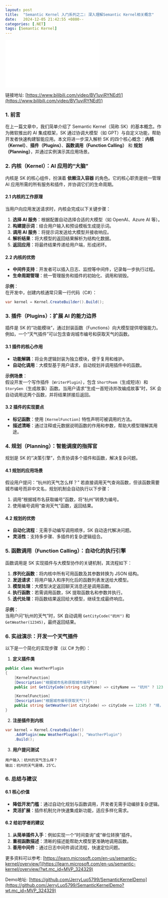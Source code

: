```yaml
---
layout: post
title:  "Semantic Kernel 入门系列之二: 深入理解Semantic Kernel相关概念"
date:   2024-12-05 21:42:55 +0800--
categories: [.NET]
tags: [Semantic Kernel]  
---
```


<iframe src="//player.bilibili.com/player.html?isOutside=true&aid=113599452288090&bvid=BV1uviRYNEdf&cid=27191545044&p=1" scrolling="no" border="0" frameborder="no" framespacing="0" allowfullscreen="true" class="bilibili"></iframe>

链接地址: [https://www.bilibili.com/video/BV1uviRYNEdf/](https://www.bilibili.com/video/BV1uviRYNEdf/)

### 1. 前言  

在上一篇文章中，我们简单介绍了 Semantic Kernel（简称 SK）的基本概念。作为微软推出的 AI 集成框架，SK 通过协调大模型（如 GPT）与自定义功能，帮助开发者快速构建智能应用。本文将进一步深入解析 SK 的四个核心概念：**内核（Kernel）**、**插件（Plugins）**、**函数调用（Function Calling）** 和 **规划（Planning）**，并通过实例演示其应用场景。  

### 2. 内核（Kernel）：AI 应用的“大脑”  

内核是 SK 的核心组件，扮演着 **依赖注入容器** 的角色。它的核心职责是统一管理 AI 应用所需的所有服务和插件，并协调它们的生命周期。  

#### 2.1 内核的工作原理  

当用户向应用发送请求时，内核会完成以下关键步骤：  

1. **选择 AI 服务**：根据配置自动选择合适的大模型（如 OpenAI、Azure AI 等）。  
2. **构建提示词**：结合用户输入和预设模板生成提示词。  
3. **调用 AI 服务**：将提示词发送给大模型并接收响应。  
4. **解析结果**：将大模型的返回结果解析为结构化数据。  
5. **返回应用**：将最终结果传递给用户端，形成闭环。  

#### 2.2 内核的优势  

- **中间件支持**：开发者可以插入日志、监控等中间件，记录每一步执行过程。  
- **生命周期管理**：统一管理服务和插件的初始化、调用和销毁。  

**示例**：  
在开发中，创建内核通常只需一行代码（C#）：  

```csharp  
var kernel = Kernel.CreateBuilder().Build();  
```  

### 3. 插件（Plugins）：扩展 AI 的能力边界  

插件是 SK 的“功能模块”，通过封装函数（Functions）向大模型提供增强能力。例如，一个“天气插件”可以包含查询城市编号和获取天气的函数。  

#### 3.1 插件的核心作用  

- **功能解耦**：将业务逻辑封装为独立模块，便于复用和维护。  
- **自动化调用**：大模型基于用户请求，自动规划并调用插件中的函数。  

**示例场景**：  
假设开发一个写作插件（`WriterPlugin`），包含 `ShortPoem`（生成短诗）和 `StoryGen`（生成故事）函数。当用户请求“生成一首短诗并改编成故事”时，SK 会自动调用这两个函数，并将结果拼接后返回。  

#### 3.2 插件的实现要点  

- **标记函数**：使用 `[KernelFunction]` 特性声明可被调用的方法。  
- **描述清晰**：通过注释或元数据说明函数的作用和参数，帮助大模型理解其用途。  

### 4. 规划（Planning）：智能调度的指挥官  

规划是 SK 的“决策引擎”，负责协调多个插件和函数，解决复杂问题。  

#### 4.1 规划的应用场景

假设用户提问：“杭州的天气怎么样？” 若直接调用天气查询函数，但该函数需要城市编号而非中文名，规划机制会自动执行以下步骤：  

1. 调用“根据城市名获取编号”函数，将“杭州”转换为编号。  
2. 使用编号调用“查询天气”函数，返回结果。  

#### 4.2 规划的优势  

- **自动化流程**：无需手动编写调用顺序，SK 自动迭代解决问题。  
- **灵活性**：支持多步骤、多插件的复杂逻辑组合。  

### 5. 函数调用（Function Calling）：自动化的执行引擎  

函数调用是 SK 实现插件与大模型协作的关键机制，其流程如下：  

1. **序列化函数**：将内核中所有可用函数及其参数转换为 JSON 结构。  
2. **发送请求**：将用户输入和序列化后的函数列表发送给大模型。  
3. **模型处理**：大模型决定返回聊天消息还是调用函数。  
4. **执行函数**：若需调用函数，SK 提取函数名和参数并执行。  
5. **迭代处理**：将函数结果返回给大模型，继续生成最终响应。  

**示例**：  
当用户问“杭州的天气”时，SK 自动调用 `GetCityCode("杭州")` 和 `GetWeather(12345)`，最终返回结果。  

### 6. 实战演示：开发一个天气插件

以下是一个简化的实现步骤（以 C# 为例）：  

1. **定义插件类**

```csharp  
public class WeatherPlugin  
{  
    [KernelFunction]  
    [Description("根据城市名称获取城市编号")]  
    public int GetCityCode(string cityName) => cityName == "杭州" ? 12345 : 0;  

    [KernelFunction]  
    [Description("根据城市编号获取天气")]  
    public string GetWeather(int cityCode) => cityCode == 12345 ? "晴，25℃" : "未知";  
}  
```

2. **注册插件到内核**

```csharp  
var kernel = Kernel.CreateBuilder()  
    .AddPlugin(new WeatherPlugin(), "WeatherPlugin")  
    .Build();  
```  

3. **用户提问测试**

```
用户输入：杭州的天气怎么样？  
输出：杭州的天气是晴，25℃。  
```  

### 6. 总结与建议

#### 6.1 核心价值  

- **降低开发门槛**：通过自动化规划与函数调用，开发者无需手动编排复杂逻辑。  
- **灵活扩展**：插件机制允许快速集成新功能，适应多样化需求。  

#### 6.2 给初学者的建议

1. **从简单插件入手**：例如实现一个“时间查询”或“单位转换”插件。  
2. **重视函数描述**：清晰的描述能帮助大模型更准确地调用函数。  
3. **善用中间件**：通过日志中间件调试流程，快速定位问题。  

更多资料可以参考: [https://learn.microsoft.com/en-us/semantic-kernel/overview/](https://learn.microsoft.com/en-us/semantic-kernel/overview/?wt.mc_id=MVP_324329)

Demo地址: [https://github.com/JerryLuo5799/SemanticKernelDemo](https://github.com/JerryLuo5799/SemanticKernelDemo?wt.mc_id=MVP_324329)